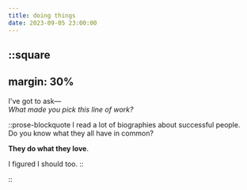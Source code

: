 ```yaml
---
title: doing things
date: 2023-09-05 23:00:00
---
```


::square
---
margin: 30%
---

I've got to ask&mdash;  
_What made you pick this line of work?_

::prose-blockquote
I read a lot of biographies about successful people.  
Do you know what they all have in common?

**They do what they love**.

I figured I should too.
::

::

<!-- more -->
